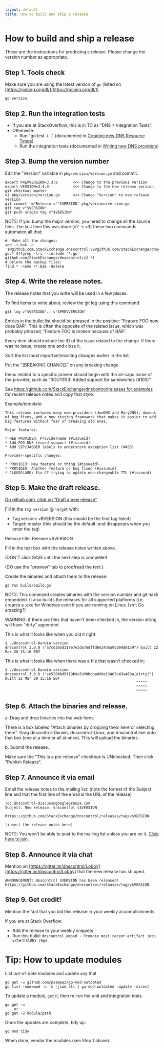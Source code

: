 ```yaml
---
layout: default
title: How to build and ship a release
---
```


# How to build and ship a release

These are the instructions for producing a release.
Please change the version number as appropriate.


## Step 1. Tools check

Make sure you are using the latest version of `go`
(listed on [https://golang.org/dl/](https://golang.org/dl/))

```
go version
```


## Step 2. Run the integration tests

* If you are at StackOverflow, this is in TC as "DNS > Integration Tests".
* Otherwise:
  * Run "go test ./..." (documented in [Creating new DNS Resource Types](adding-new-rtypes))
  * Run the integration tests (documented in [Writing new DNS providers](writing-providers))


## Step 3. Bump the version number

Edit the "Version" variable in `pkg/version/version.go` and commit.

```
export PREVVERSION=3.3.0       <<< Change to the previous version
export VERSION=3.4.0           <<< Change to the new release version
git checkout master
vi pkg/version/version.go      <<< Change "Version" to new release version
git commit -m'Release v'"$VERSION" pkg/version/version.go
git tag v"$VERSION"
git push origin tag v"$VERSION"
```

NOTE: If you bump the major version, you need to change all the source
files.  The last time this was done (v2 -> v3) these two commands
automated all that:

```
#  Make all the changes:
sed -i.bak -e 's@github.com.StackExchange.dnscontrol.v2@github.com/StackExchange/dnscontrol/v3@g' go.* $(fgrep -lri --include '*.go' github.com/StackExchange/dnscontrol/v2 *)
# Delete the backup files:
find * -name \*.bak -delete
```

## Step 4. Write the release notes.

The release notes that you write will be used in a few places.

To find items to write about, review the git log using this command:

    git log v"$VERSION"...v"$PREVVERSION"

Entries in the bullet list should be phrased in the positive: "Feature
FOO now does BAR".  This is often the opposite of the related issue,
which was probably phrased, "Feature FOO is broken because of BAR".

Every item should include the ID of the issue related to the change.
If there was no issue, create one and close it.

Sort the list most important/exciting changes earlier in the list.

Put the "[BREAKING CHANGE]" on any breaking change.

Items related to a specific provier should begin with the all-caps
name of the provider, such as "ROUTE53: Added support for sandwiches (#100)"


See [https://github.com/StackExchange/dnscontrol/releases for examples](https://github.com/StackExchange/dnscontrol/releases) for recent release notes and copy that style.

Example/template:

```
This release includes many new providers (JoeDNS and MaryDNS), dozens
of bug fixes, and a new testing framework that makes it easier to add
big features without fear of breaking old ones.

Major features:

* NEW PROVIDER: Providername (#issueid)
* Add FOO DNS record support (#issueid)
* Add SIP/JABBER labels to underscore exception list (#453)

Provider-specific changes:

* PROVIDER: New feature or thing (#issueid)
* PROVIDER: Another feature or bug fixed (#issueid)
* CLOUDFLARE: Fix CF trying to update non-changeable TTL (#issueid)
```

## Step 5. Make the draft release.

[On github.com, click on "Draft a new release"](https://github.com/StackExchange/dnscontrol/releases/new)

Fill in the `Tag version` @ `Target` with:

  * Tag version: v$VERSION (this should be the first tag listed)
  * Target: master (this should be the default; and disappears when
    you enter the tag)

Release title: Release v$VERSION

Fill in the text box with the release notes written above.

(DON'T click SAVE until the next step is complete!)

(DO use the "preview" tab to proofread the text.)

Create the binaries and attach them to the release:

    go run build/build.go

NOTE: This command creates binaries with the version number and git hash embedded. It also builds the releases for all supported platforms (i.e. creates a .exe for Windows even if you are running on Linux.  Isn't Go amazing?)

WARNING: if there are files that haven't been checked in, the version string will have "dirty" appended.

This is what it looks like when you did it right:

```
$ ./dnscontrol-Darwin version
dnscontrol 3.0.0 ("a7c62e5d317e7e3da76dffd8e24d6a9d304d8159") built 22 Mar 20 15:16 EDT
```

This is what it looks like when there was a file that wasn't checked in:

```
$ ./dnscontrol-Darwin version
dnscontrol 3.0.0 ("ee5208bd5f19b9e5dd0bdba8d0e13403c43a469a[dirty]") built 22 Mar 20 15:16 EDT
                                                            ^^^^^
                                                            ^^^^^
                                                            ^^^^^
```


## Step 6. Attach the binaries and release.

a. Drag and drop binaries into the web form.

There is a box labeled "Attach binaries by dropping them here or
selecting them".  Drag dnscontrol-Darwin, dnscontrol-Linux, and
dnscontrol.exe onto that box (one at a time or all at once). This
will upload the binaries.

b. Submit the release.

Make sure the "This is a pre-release" checkbox is UNchecked. Then click "Publish Release".


## Step 7. Announce it via email

Email the release notes to the mailing list: (note the format of the Subject line and that the first line of the email is the URL of the release)

```
To: dnscontrol-discuss@googlegroups.com
Subject: New release: dnscontrol v$VERSION

https://github.com/StackExchange/dnscontrol/releases/tag/v$VERSION

[insert the release notes here]
```

NOTE: You won't be able to post to the mailing list unless you are on
it.  [Click here to join](https://groups.google.com/forum/#!forum/dnscontrol-discuss).


## Step 8. Announce it via chat

Mention on [https://gitter.im/dnscontrol/Lobby](https://gitter.im/dnscontrol/Lobby) that the new release has shipped.

```
ANNOUNCEMENT: dnscontrol $VERSION has been released! https://github.com/StackExchange/dnscontrol/releases/tag/v$VERSION
```


## Step 9. Get credit!

Mention the fact that you did this release in your weekly accomplishments.

If you are at Stack Overflow:

  * Add the release to your weekly snippets
  * Run this build: `dnscontrol_embed - Promote most recent artifact into ExternalDNS repo`


# Tip: How to update modules

List out-of-date modules and update any that 

```
go get -u github.com/psampaz/go-mod-outdated
go list -mod=mod -u -m -json all | go-mod-outdated -update -direct 
```

To update a module, `get` it, then re-run the unit and integration tests.

```
go get -u
    or
go get -u module/path
```

Once the updates are complete, tidy up:

```
go mod tidy
```

When done, vendor the modules (see Step 1 above).
